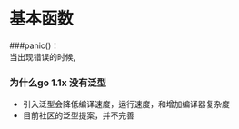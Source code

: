基本函数
=======
###panic()：<br>
    当出现错误的时候,

### 为什么go 1.1x 没有泛型
- 引入泛型会降低编译速度，运行速度，和增加编译器复杂度
- 目前社区的泛型提案，并不完善